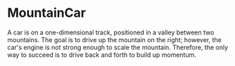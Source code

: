 # MountainCar
A car is on a one-dimensional track, positioned in a valley between two mountains. 
The goal is to drive up the mountain on the right; however, the car's engine is not strong enough to scale the mountain.
Therefore, the only way to succeed is to drive back and forth to build up momentum.
